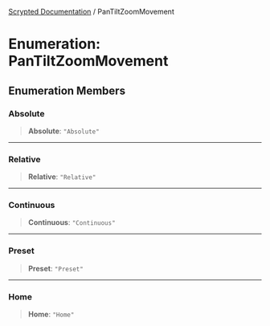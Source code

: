 [Scrypted Documentation](../globals.md) / PanTiltZoomMovement

# Enumeration: PanTiltZoomMovement

## Enumeration Members

### Absolute

> **Absolute**: `"Absolute"`

***

### Relative

> **Relative**: `"Relative"`

***

### Continuous

> **Continuous**: `"Continuous"`

***

### Preset

> **Preset**: `"Preset"`

***

### Home

> **Home**: `"Home"`
